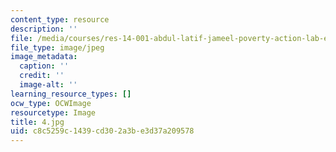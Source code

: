 ```yaml
---
content_type: resource
description: ''
file: /media/courses/res-14-001-abdul-latif-jameel-poverty-action-lab-executive-training-evaluating-social-programs-2009-spring-2009/c8c5259c1439cd302a3be3d37a209578_4.jpg
file_type: image/jpeg
image_metadata:
  caption: ''
  credit: ''
  image-alt: ''
learning_resource_types: []
ocw_type: OCWImage
resourcetype: Image
title: 4.jpg
uid: c8c5259c-1439-cd30-2a3b-e3d37a209578
---
```

